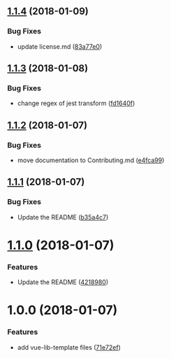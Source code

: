 <a name="1.1.4"></a>
## [1.1.4](https://github.com/julon/vue-cli-template-library/compare/fd1640fff063d04b578e56b98213dc125376cfea...v1.1.4) (2018-01-09)


### Bug Fixes

* update license.md ([83a77e0](https://github.com/julon/vue-cli-template-library/commit/83a77e0))

<a name="1.1.3"></a>
## [1.1.3](https://github.com/julon/vue-cli-template-library/compare/e4fca996214f63c26a6cb3b717d75aa79306b0b8...v1.1.3) (2018-01-08)


### Bug Fixes

* change regex of jest transform ([fd1640f](https://github.com/julon/vue-cli-template-library/commit/fd1640f))

<a name="1.1.2"></a>
## [1.1.2](https://github.com/julon/vue-cli-template-library/compare/b35a4c70d94d8775410c5d7494feba75c95f901b...v1.1.2) (2018-01-07)


### Bug Fixes

* move documentation to Contributing.md ([e4fca99](https://github.com/julon/vue-cli-template-library/commit/e4fca99))

<a name="1.1.1"></a>
## [1.1.1](https://github.com/julon/vue-cli-template-library/compare/42189801ce39fe4ff74ab05c1ccc9ff257996ce7...v1.1.1) (2018-01-07)


### Bug Fixes

* Update the README ([b35a4c7](https://github.com/julon/vue-cli-template-library/commit/b35a4c7))

<a name="1.1.0"></a>
# [1.1.0](https://github.com/julon/vue-cli-template-library/compare/572e2ff82c6e7b9a41582cf3fbef971bd47e89a2...v1.1.0) (2018-01-07)


### Features

* Update the README ([4218980](https://github.com/julon/vue-cli-template-library/commit/4218980))

<a name="1.0.0"></a>
# 1.0.0 (2018-01-07)


### Features

* add vue-lib-template files ([71e72ef](https://github.com/julon/vue-lib-template/commit/71e72ef))
